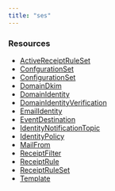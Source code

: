 ```yaml
---
title: "ses"
---
```


<!-- WARNING: this file was generated by Pulumi Docs Generator. -->
<!-- Do not edit by hand unless you're certain you know what you are doing! -->

<style>
  table td p { margin-top: 0; margin-bottom: 0; }
</style>

<h3>Resources</h3>
<ul class="api">
    <li><a href="activereceiptruleset"><span class="symbol resource"></span>ActiveReceiptRuleSet</a></li>
    <li><a href="confgurationset"><span class="symbol resource"></span>ConfgurationSet</a></li>
    <li><a href="configurationset"><span class="symbol resource"></span>ConfigurationSet</a></li>
    <li><a href="domaindkim"><span class="symbol resource"></span>DomainDkim</a></li>
    <li><a href="domainidentity"><span class="symbol resource"></span>DomainIdentity</a></li>
    <li><a href="domainidentityverification"><span class="symbol resource"></span>DomainIdentityVerification</a></li>
    <li><a href="emailidentity"><span class="symbol resource"></span>EmailIdentity</a></li>
    <li><a href="eventdestination"><span class="symbol resource"></span>EventDestination</a></li>
    <li><a href="identitynotificationtopic"><span class="symbol resource"></span>IdentityNotificationTopic</a></li>
    <li><a href="identitypolicy"><span class="symbol resource"></span>IdentityPolicy</a></li>
    <li><a href="mailfrom"><span class="symbol resource"></span>MailFrom</a></li>
    <li><a href="receiptfilter"><span class="symbol resource"></span>ReceiptFilter</a></li>
    <li><a href="receiptrule"><span class="symbol resource"></span>ReceiptRule</a></li>
    <li><a href="receiptruleset"><span class="symbol resource"></span>ReceiptRuleSet</a></li>
    <li><a href="template"><span class="symbol resource"></span>Template</a></li>
</ul>

